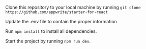 Clone this repository to your local machine by running `git clone https://github.com/appwrite/starter-for-react`

Update the .env file to contain the proper information

Run `npm install` to install all dependencies.

Start the project by running `npm run dev`.

